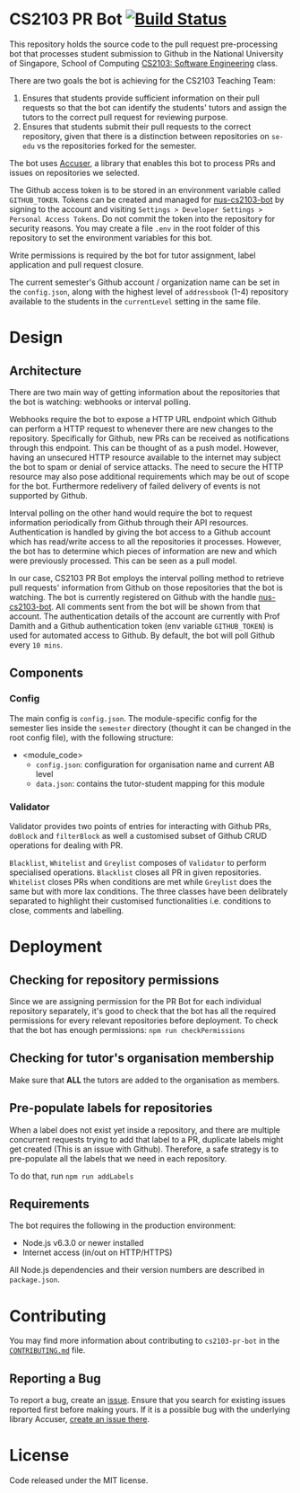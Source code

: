 # CS2103 PR Bot [![Build Status](https://travis-ci.org/nus-cs2103/cs2103-pr-bot.svg?branch=master)](https://travis-ci.org/nus-cs2103/cs2103-pr-bot)
This repository holds the source code to the pull request pre-processing bot that processes student submission to Github in the National University of Singapore, School of Computing [CS2103: Software Engineering](http://www.comp.nus.edu.sg/~cs2103/) class.

There are two goals the bot is achieving for the CS2103 Teaching Team:

  1. Ensures that students provide sufficient information on their pull requests so that the bot can identify the students' tutors and assign the tutors to the correct pull request for reviewing purpose.
  2. Ensures that students submit their pull requests to the correct repository, given that there is a distinction between repositories on `se-edu` vs the repositories forked for the semester.

The bot uses [Accuser](https://github.com/mauris/accuser), a library that enables this bot to process PRs and issues on repositories we selected.

The Github access token is to be stored in an environment variable called `GITHUB_TOKEN`. Tokens can be created and managed for [nus-cs2103-bot](https://github.com/nus-cs2103-bot) by signing to the account and visiting `Settings > Developer Settings > Personal Access Tokens`. Do not commit the token into the repository for security reasons. You may create a file `.env` in the root folder of this repository to set the environment variables for this bot.

Write permissions is required by the bot for tutor assignment, label application and pull request closure.

The current semester's Github account / organization name can be set in the `config.json`, along with the highest level of `addressbook` (1-4) repository available to the students in the `currentLevel` setting in the same file.

# Design
## Architecture

There are two main way of getting information about the repositories that the bot is watching: webhooks or interval polling.

Webhooks require the bot to expose a HTTP URL endpoint which Github can perform a HTTP request to whenever there are new changes to the repository. Specifically for Github, new PRs can be received as notifications through this endpoint. This can be thought of as a push model. However, having an unsecured HTTP resource available to the internet may subject the bot to spam or denial of service attacks. The need to secure the HTTP resource may also pose additional requirements which may be out of scope for the bot. Furthermore redelivery of failed delivery of events is not supported by Github.

Interval polling on the other hand would require the bot to request information periodically from Github through their API resources. Authentication is handled by giving the bot access to a Github account which has read/write access to all the repositories it processes. However, the bot has to determine which pieces of information are new and which were previously processed. This can be seen as a pull model.

In our case, CS2103 PR Bot employs the interval polling method to retrieve pull requests' information from Github on those repositories that the bot is watching. The bot is currently registered on Github with the handle [nus-cs2103-bot](https://github.com/nus-cs2103-bot). All comments sent from the bot will be shown from that account. The authentication details of the account are currently with Prof Damith and a Github authentication token (env variable `GITHUB_TOKEN`) is used for automated access to Github. By default, the bot will poll Github every `10 mins`.

## Components

### Config

The main config is `config.json`. The module-specific config for the semester lies inside the `semester` directory (thought it can be changed in the root config file), with the following structure:
- <module_code>
    - `config.json`: configuration for organisation name and current AB level
    - `data.json`: contains the tutor-student mapping for this module

### Validator
Validator provides two points of entries for interacting with Github PRs, `doBlock` and `filterBlock` as well a customised subset of Github CRUD operations for dealing with PR.

`Blacklist`, `Whitelist` and `Greylist` composes of `Validator` to perform specialised operations. `Blacklist` closes all PR in given repositories. `Whitelist` closes PRs when conditions are met while `Greylist` does the same but with more lax conditions. The three classes have been delibrately separated to highlight their customised functionalities i.e. conditions to close, comments and labelling.

# Deployment

## Checking for repository permissions

Since we are assigning permission for the PR Bot for each individual repository separately, it's good to check that the bot has all the required permissions for every relevant repositories before deployment.
To check that the bot has enough permissions:
    `npm run checkPermissions`

## Checking for tutor's organisation membership

Make sure that **ALL** the tutors are added to the organisation as members.

## Pre-populate labels for repositories

When a label does not exist yet inside a repository, and there are multiple concurrent requests trying
to add that label to a PR, duplicate labels might get created (This is an issue with Github). Therefore, a safe strategy is to pre-populate all the labels that we need in each repository.

To do that, run `npm run addLabels`

## Requirements

The bot requires the following in the production environment:

- Node.js v6.3.0 or newer installed
- Internet access (in/out on HTTP/HTTPS)

All Node.js dependencies and their version numbers are described in `package.json`.

# Contributing

You may find more information about contributing to `cs2103-pr-bot` in the [`CONTRIBUTING.md`](CONTRIBUTING.md) file.

## Reporting a Bug

To report a bug, create an [issue](https://github.com/nus-cs2103/cs2103-pr-bot/issues). Ensure that you search for existing issues reported first before making yours. If it is a possible bug with the underlying library Accuser, [create an issue there](https://github.com/mauris/accuser/issues).

# License

Code released under the MIT license.
